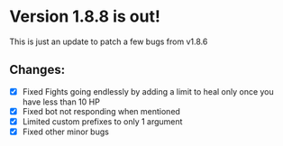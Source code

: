 # Version 1.8.8 is out!

This is just an update to patch a few bugs from v1.8.6

## Changes:

- [x] Fixed Fights going endlessly by adding a limit to heal only once you have less than 10 HP
- [x] Fixed bot not responding when mentioned
- [x] Limited custom prefixes to only 1 argument 
- [x] Fixed other minor bugs 
